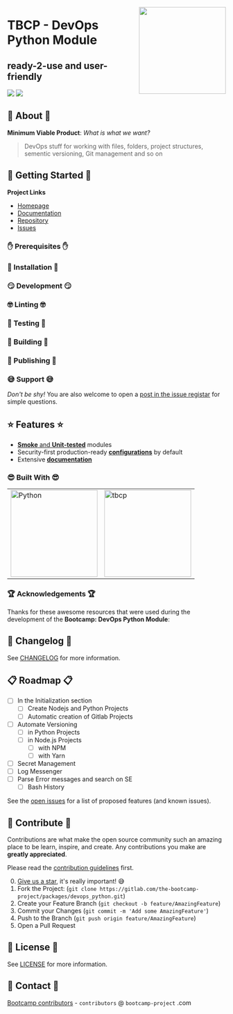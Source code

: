 <!--
MIT License

Copyright (c) 2021 Bootcamp contributors

Permission is hereby granted, free of charge, to any person obtaining a copy
of this software and associated documentation files (the "Software"), to deal
in the Software without restriction, including without limitation the rights
to use, copy, modify, merge, publish, distribute, sublicense, and/or sell
copies of the Software, and to permit persons to whom the Software is
furnished to do so, subject to the following conditions:

The above copyright notice and this permission notice shall be included in all
copies or substantial portions of the Software.

THE SOFTWARE IS PROVIDED "AS IS", WITHOUT WARRANTY OF ANY KIND, EXPRESS OR
IMPLIED, INCLUDING BUT NOT LIMITED TO THE WARRANTIES OF MERCHANTABILITY,
FITNESS FOR A PARTICULAR PURPOSE AND NONINFRINGEMENT. IN NO EVENT SHALL THE
AUTHORS OR COPYRIGHT HOLDERS BE LIABLE FOR ANY CLAIM, DAMAGES OR OTHER
LIABILITY, WHETHER IN AN ACTION OF CONTRACT, TORT OR OTHERWISE, ARISING FROM,
OUT OF OR IN CONNECTION WITH THE SOFTWARE OR THE USE OR OTHER DEALINGS IN THE
SOFTWARE.
-->
<a href="https://bootcamp-project.com/" target="_blank"><img src="https://bootcamp-project.com/tbcp.svg" align="right" height="200" /></a>

# TBCP - DevOps Python Module

## ready-2-use and user-friendly

<img src="https://img.shields.io/badge/License-MIT-lightgrey?style=for-the-badge" />
<img src="https://img.shields.io/badge/Bootcamp-Project-blue?style=for-the-badge" />

## 🦄 About 🦄

**Minimum Viable Product**: *What is what we want?*

> DevOps stuff for working with files, folders, project structures, sementic versioning, Git management and so on

## 🚀 Getting Started 🚀

**Project Links**

- [Homepage][Project_Homepage]
- [Documentation][Project_Docs]
- [Repository][Repo_URL]
- [Issues][Repo_Issues]

### ✋ Prerequisites ✋

### 💪 Installation 💪

### 😏 Development 😏

### 🤓 Linting 🤓

### 🧐 Testing 🧐

### 🤩 Building 🤩

### 🥳 Publishing 🥳

### 😅 Support 😅

*Don't be shy!* You are also welcome to open a [post in the issue registar][Repo_Issues] for simple questions.

## ⭐️ Features ⭐️

- [**Smoke** and **Unit-tested**][Repo_Tests] modules
- Security-first production-ready [**configurations**][TBCP_Configurations] by default
- Extensive [**documentation**][Project_Docs]

### 😎 Built With 😎

<table>
<tr>
<td><a href="https://www.python.org/" target="_blank"><img src="https://cdr.bootcamp-project.com/logos/programming/python.svg" alt="Python" width="200"/></a></td>
<td><a href="https://bootcamp-project.com/" target="_blank"><img src="https://bootcamp-project.com/tbcp.svg" alt="tbcp" width="200"/></a></td>
</tr>
</table>

### 🏆 Acknowledgements 🏆

Thanks for these awesome resources that were used during the development of the **Bootcamp: DevOps Python Module**:

## 📑 Changelog 📑

See [CHANGELOG][Repo_Changelog] for more information.

## 📋 Roadmap 📋

- [ ] In the Initialization section
  - [ ] Create Nodejs and Python Projects
  - [ ] Automatic creation of Gitlab Projects
- [ ] Automate Versioning
  - [ ] in Python Projects
  - [ ] in Node.js Projects
    - [ ] with NPM
    - [ ] with Yarn
- [ ] Secret Management
- [ ] Log Messenger
- [ ] Parse Error messages and search on SE
  - [ ] Bash History

See the [open issues][Repo_Issues] for a list of proposed features (and known issues).

## 🤝 Contribute 🤝

Contributions are what make the open source community such an amazing place to be learn, inspire, and create. Any contributions you make are **greatly appreciated**.

Please read the [contribution guidelines][TBCP_Contribution] first.

0. [Give us a star][Repo_Stars], it's really important! 😅
1. Fork the Project: (`git clone https://gitlab.com/the-bootcamp-project/packages/devops_python.git`)
2. Create your Feature Branch (`git checkout -b feature/AmazingFeature`)
3. Commit your Changes (`git commit -m 'Add some AmazingFeature'`)
4. Push to the Branch (`git push origin feature/AmazingFeature`)
5. Open a Pull Request

## 📜 License 📜

See [LICENSE][Repo_License] for more information.

## 💌 Contact 💌

[Bootcamp contributors][TBCP_Homepage] - `contributors` @ `bootcamp-project` .com

<!-- ---------------------------------------------------------------------------------------------------------------------------------- -->
<!-- ---------------------------------------------------------------------------------------------------------------------------------- -->
<!-- ---------------------------------------------------------------------------------------------------------------------------------- -->
[Project_Homepage]: https://packages.bootcamp-project.com
[Project_Docs]: https://packages.bootcamp-project.com
[Project_Install_Docs]: https://packages.bootcamp-project.com/#/install
[Project_Develop_Docs]: https://packages.bootcamp-project.com/#/develop
[Project_Linting_Docs]: https://packages.bootcamp-project.com/#/linting
[Project_esting_Docs]: https://packages.bootcamp-project.com/#/testing
[Project_Building_Docs]: https://packages.bootcamp-project.com/#/building
[Project_Publishing_Docs]: https://packages.bootcamp-project.com/#/publishing
<!-- ---------------------------------------------------------------------------------------------------------------------------------- -->
[Repo_URL]: https://gitlab.com/the-bootcamp-project/packages/devops_python
[Repo_Issues]: https://gitlab.com/the-bootcamp-project/packages/devops_python/-/issues
[Repo_Forks]: https://gitlab.com/the-bootcamp-project/packages/devops_python/-/forks
[Repo_Stars]: https://gitlab.com/the-bootcamp-project/packages/devops_python/-/starrers
[Repo_Tests]: https://gitlab.com/the-bootcamp-project/packages/devops_python/-/tree/main/tests
[Repo_License]: https://gitlab.com/the-bootcamp-project/packages/devops_python/-/blob/main/LICENSE
[Repo_Changelog]: https://gitlab.com/the-bootcamp-project/packages/devops_python/-/blob/main/CHANGELOG
<!-- ---------------------------------------------------------------------------------------------------------------------------------- -->
[TBCP_Homepage]: https://bootcamp-project.com
[TBCP_Configurations]: https://configurations.bootcamp-project.com
[TBCP_Contribution]: https://bootcamp-project.com/#code_of_conduct
<!-- ---------------------------------------------------------------------------------------------------------------------------------- -->
[RTFM_GitwithPython]: https://dev.rtfm.page/#/working_with/git/interaction/with_python
<!-- ---------------------------------------------------------------------------------------------------------------------------------- -->
[URL_Python]: https://wiki.python.org/moin/BeginnersGuide/Download
<!-- ---------------------------------------------------------------------------------------------------------------------------------- -->
<!-- ---------------------------------------------------------------------------------------------------------------------------------- -->
<!-- ---------------------------------------------------------------------------------------------------------------------------------- -->
